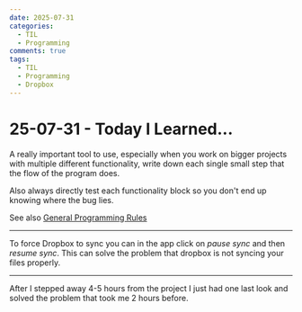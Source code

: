 ```yaml
---
date: 2025-07-31
categories:
  - TIL
  - Programming
comments: true
tags:
  - TIL
  - Programming
  - Dropbox
---
```


# 25-07-31 - Today I Learned...
A really important tool to use, especially when you work on bigger projects with multiple different functionality, write down each single small step that the flow of the program does.

Also always directly test each functionality block so you don't end up knowing where the bug lies.

See also [General Programming Rules](../../PROGRAMMING/GeneralRules.md)

---
To force Dropbox to sync you can in the app click on *pause sync* and then *resume sync*. This can solve the problem that dropbox is not syncing your files properly.

---
After I stepped away 4-5 hours from the project I just had one last look and solved the problem that took me 2 hours before.